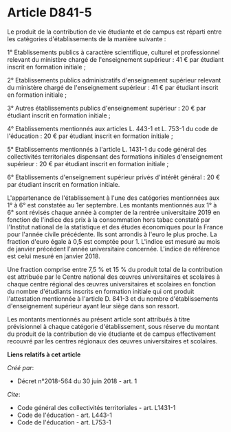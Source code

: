 # Article D841-5

Le produit de la contribution de vie étudiante et de campus est réparti entre les catégories d'établissements de la manière
suivante :

1° Etablissements publics à caractère scientifique, culturel et professionnel relevant du ministère chargé de l'enseignement
supérieur : 41 € par étudiant inscrit en formation initiale ;

2° Etablissements publics administratifs d'enseignement supérieur relevant du ministère chargé de l'enseignement supérieur :
41 € par étudiant inscrit en formation initiale ;

3° Autres établissements publics d'enseignement supérieur : 20 € par étudiant inscrit en formation initiale ;

4° Etablissements mentionnés aux articles L. 443-1 et L. 753-1 du code de l'éducation : 20 € par étudiant inscrit en
formation initiale ;

5° Etablissements mentionnés à l'article L. 1431-1 du code général des collectivités territoriales dispensant des formations
initiales d'enseignement supérieur : 20 € par étudiant inscrit en formation initiale ;

6° Etablissements d'enseignement supérieur privés d'intérêt général : 20 € par étudiant inscrit en formation initiale.

L'appartenance de l'établissement à l'une des catégories mentionnées aux 1° à 6° est constatée au 1er septembre. Les montants
mentionnés aux 1° à 6° sont révisés chaque année à compter de la rentrée universitaire 2019 en fonction de l'indice des prix
à la consommation hors tabac constaté par l'Institut national de la statistique et des études économiques pour la France pour
l'année civile précédente. Ils sont arrondis à l'euro le plus proche. La fraction d'euro égale à 0,5 est comptée pour 1.
L'indice est mesuré au mois de janvier précédent l'année universitaire concernée. L'indice de référence est celui mesuré en
janvier 2018.

Une fraction comprise entre 7,5 % et 15 % du produit total de la contribution est attribuée par le Centre national des œuvres
universitaires et scolaires à chaque centre régional des œuvres universitaires et scolaires en fonction du nombre d'étudiants
inscrits en formation initiale qui ont produit l'attestation mentionnée à l'article D. 841-3 et du nombre d'établissements
d'enseignement supérieur ayant leur siège dans son ressort.

Les montants mentionnés au présent article sont attribués à titre prévisionnel à chaque catégorie d'établissement, sous
réserve du montant du produit de la contribution de vie étudiante et de campus effectivement recouvré par les centres
régionaux des œuvres universitaires et scolaires.

**Liens relatifs à cet article**

_Créé par_:

  - Décret n°2018-564 du 30 juin 2018 - art. 1

_Cite_:

  - Code général des collectivités territoriales - art. L1431-1
  - Code de l'éducation - art. L443-1
  - Code de l'éducation - art. L753-1
